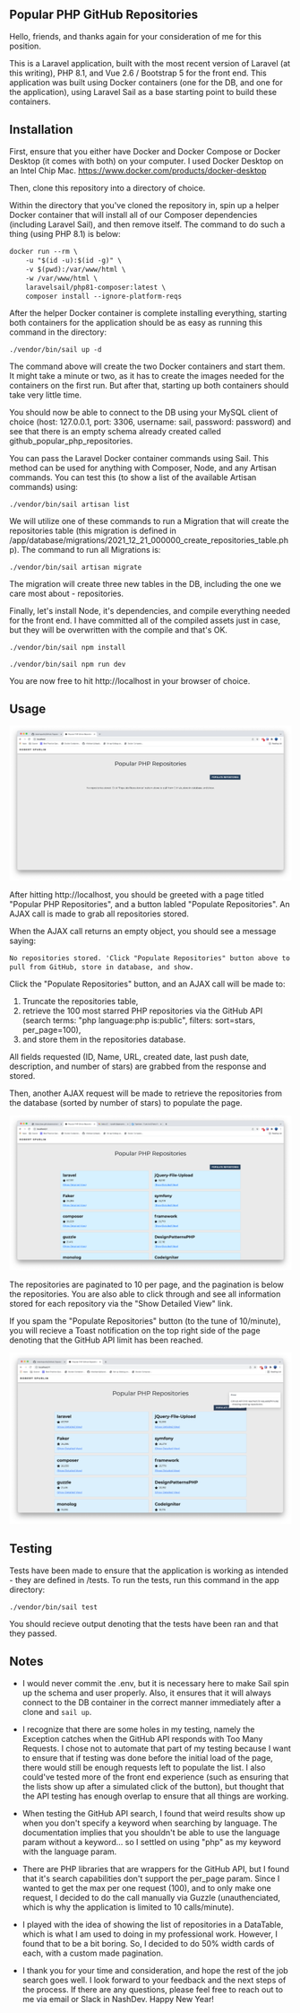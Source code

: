 ## Popular PHP GitHub Repositories

Hello, friends, and thanks again for your consideration of me for this position.

This is a Laravel application, built with the most recent version of Laravel (at this writing), PHP 8.1, and Vue 2.6 / Bootstrap 5 for the front end. This application was built using Docker containers (one for the DB, and one for the application), using Laravel Sail as a base starting point to build these containers.



## Installation

First, ensure that you either have Docker and Docker Compose or Docker Desktop (it comes with both) on your computer. I used Docker Desktop on an Intel Chip Mac. https://www.docker.com/products/docker-desktop

Then, clone this repository into a directory of choice.

Within the directory that you've cloned the repository in, spin up a helper Docker container that will install all of our Composer dependencies (including Laravel Sail), and then remove itself. The command to do such a thing (using PHP 8.1) is below:

```
docker run --rm \
    -u "$(id -u):$(id -g)" \
    -v $(pwd):/var/www/html \
    -w /var/www/html \
    laravelsail/php81-composer:latest \
    composer install --ignore-platform-reqs
```

After the helper Docker container is complete installing everything, starting both containers for the application should be as easy as running this command in the directory:

```
./vendor/bin/sail up -d
```

The command above will create the two Docker containers and start them. It might take a minute or two, as it has to create the images needed for the containers on the first run. But after that, starting up both containers should take very little time.

You should now be able to connect to the DB using your MySQL client of choice (host: 127.0.0.1, port: 3306, username: sail, password: password) and see that there is an empty schema already created called github_popular_php_repositories.

You can pass the Laravel Docker container commands using Sail. This method can be used for anything with Composer, Node, and any Artisan commands. You can test this (to show a list of the available Artisan commands) using:

```
./vendor/bin/sail artisan list
```

We will utilize one of these commands to run a Migration that will create the repositories table (this migration is defined in /app/database/migrations/2021_12_21_000000_create_repositories_table.php). The command to run all Migrations is:

```
./vendor/bin/sail artisan migrate
```

The migration will create three new tables in the DB, including the one we care most about - repositories.

Finally, let's install Node, it's dependencies, and compile everything needed for the front end. I have committed all of the compiled assets just in case, but they will be overwritten with the compile and that's OK.

```
./vendor/bin/sail npm install
```

```
./vendor/bin/sail npm run dev
```

You are now free to hit http://localhost in your browser of choice.



## Usage

![initial screen](screenshots/initial.png)

After hitting http://localhost, you should be greeted with a page titled "Popular PHP Repositories", and a button labled "Populate Repositories". An AJAX call is made to grab all repositories stored.

When the AJAX call returns an empty object, you should see a message saying:

```
No repositories stored. 'Click "Populate Repositories" button above to pull from GitHub, store in database, and show.
```

Click the "Populate Repositories" button, and an AJAX call will be made to:
1. Truncate the repositories table,
2. retrieve the 100 most starred PHP repositories via the GitHub API (search terms: "php language:php is:public", filters: sort=stars, per_page=100), 
3. and store them in the repositories database. 

All fields requested (ID, Name, URL, created date, last push date, description, and number of stars) are grabbed from the response and stored. 

Then, another AJAX request will be made to retrieve the repositories from the database (sorted by number of stars) to populate the page.

![populated screen](screenshots/populated.png)

The repositories are paginated to 10 per page, and the pagination is below the repositories. You are also able to click through and see all information stored for each repository via the "Show Detailed View" link.

If you spam the "Populate Repositories" button (to the tune of 10/minute), you will recieve a Toast notification on the top right side of the page denoting that the GitHub API limit has been reached.

![toast notification](screenshots/toast.png)



## Testing

Tests have been made to ensure that the application is working as intended - they are defined in /tests. To run the tests, run this command in the app directory:

```
./vendor/bin/sail test
```

You should recieve output denoting that the tests have been ran and that they passed.



## Notes

- I would never commit the .env, but it is necessary here to make Sail spin up the schema and user properly. Also, it ensures that it will always connect to the DB container in the correct manner immediately after a clone and `sail up`.

- I recognize that there are some holes in my testing, namely the Exception catches when the GitHub API responds with Too Many Requests. I chose not to automate that part of my testing because I want to ensure that if testing was done before the initial load of the page, there would still be enough requests left to populate the list. I also could've tested more of the front end experience (such as ensuring that the lists show up after a simulated click of the button), but thought that the API testing has enough overlap to ensure that all things are working.

- When testing the GitHub API search, I found that weird results show up when you don't specify a keyword when searching by language. The documentation implies that you shouldn't be able to use the language param without a keyword... so I settled on using "php" as my keyword with the language param.

- There are PHP libraries that are wrappers for the GitHub API, but I found that it's search capabilities don't support the per_page param. Since I wanted to get the max per one request (100), and to only make one request, I decided to do the call manually via Guzzle (unauthenciated, which is why the application is limited to 10 calls/minute).

- I played with the idea of showing the list of repositories in a DataTable, which is what I am used to doing in my professional work. However, I found that to be a bit boring. So, I decided to do 50% width cards of each, with a custom made pagination. 

- I thank you for your time and consideration, and hope the rest of the job search goes well. I look forward to your feedback and the next steps of the process. If there are any questions, please feel free to reach out to me via email or Slack in NashDev. Happy New Year!